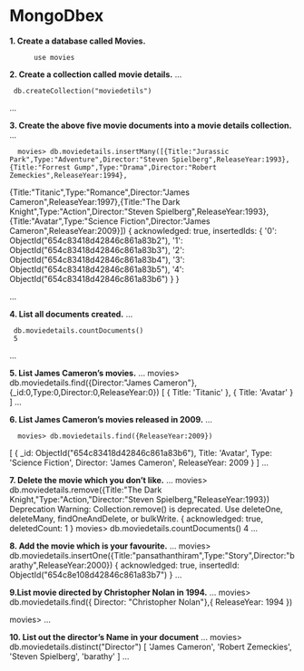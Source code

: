 # MongoDbex
**1. Create a database called Movies.**
```
      use movies
```
**2. Create a collection called movie details.**
...

     db.createCollection("moviedetils")
...

**3. Create the above five movie documents into a movie details collection.**
...

      movies> db.moviedetails.insertMany([{Title:"Jurassic Park",Type:"Adventure",Director:"Steven Spielberg",ReleaseYear:1993},{Title:"Forrest Gump",Type:"Drama",Director:"Robert Zemeckies",ReleaseYear:1994}, 
   {Title:"Titanic",Type:"Romance",Director:"James Cameron",ReleaseYear:1997},{Title:"The Dark Knight",Type:"Action",Director:"Steven Spielberg",ReleaseYear:1993},{Title:"Avatar",Type:"Science Fiction",Director:"James Cameron",ReleaseYear:2009}])
{
      acknowledged: true,
  insertedIds: {
    '0': ObjectId("654c83418d42846c861a83b2"),
    '1': ObjectId("654c83418d42846c861a83b3"),
    '2': ObjectId("654c83418d42846c861a83b4"),
    '3': ObjectId("654c83418d42846c861a83b5"),
    '4': ObjectId("654c83418d42846c861a83b6")
    }
  }
  
...


**4. List all documents created.**
...

     db.moviedetails.countDocuments()
     5
...


**5. List James Cameron’s movies.**
...
        movies> db.moviedetails.find({Director:"James Cameron"},{_id:0,Type:0,Director:0,ReleaseYear:0})
[ { Title: 'Titanic' }, { Title: 'Avatar' } ]
...



**6. List James Cameron’s movies released in 2009.**
...

      movies> db.moviedetails.find({ReleaseYear:2009})
[
  {
    _id: ObjectId("654c83418d42846c861a83b6"),
    Title: 'Avatar',
    Type: 'Science Fiction',
    Director: 'James Cameron',
    ReleaseYear: 2009
  }
]
...

**7. Delete the movie which you don’t like.**
...
   movies> db.moviedetails.remove({Title:"The Dark Knight,"Type:"Action,"Director:"Steven Spielberg,"ReleaseYear:1993})
Deprecation Warning: Collection.remove() is deprecated. Use deleteOne, deleteMany, findOneAndDelete, or bulkWrite.
{ acknowledged: true, deletedCount: 1 }
movies> db.moviedetails.countDocuments()
4
...


**8. Add the movie which is your favourite.**
...
     movies> db.moviedetails.insertOne({Title:"pansathanthiram",Type:"Story",Director:"barathy",ReleaseYear:2000})
{
  acknowledged: true,
  insertedId: ObjectId("654c8e108d42846c861a83b7")
}
...

**9.List movie directed by Christopher Nolan in 1994.**
...
        movies> db.moviedetails.find({ Director: "Christopher Nolan"},{ ReleaseYear: 1994 })

movies> 
...


**10. List out the director’s Name in your document**
...
     movies> db.moviedetails.distinct("Director")
[ 'James Cameron', 'Robert Zemeckies', 'Steven Spielberg', 'barathy' ]
...

     



        
       
